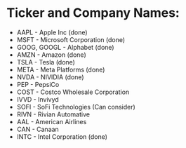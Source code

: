 # Ticker and Company Names:

- AAPL - Apple Inc (done)
- MSFT - Microsoft Corporation (done)
- GOOG, GOOGL -  Alphabet (done)
- AMZN - Amazon (done)
- TSLA - Tesla (done)
- META - Meta Platforms (done)
- NVDA - NIVIDIA (done)
- PEP - PepsiCo
- COST - Costco Wholesale Corporation
- IVVD - Invivyd
- SOFI - SoFi Technologies (Can consider)
- RIVN - Rivian Automative
- AAL - American Airlines
- CAN - Canaan
- INTC - Intel Corporation (done)